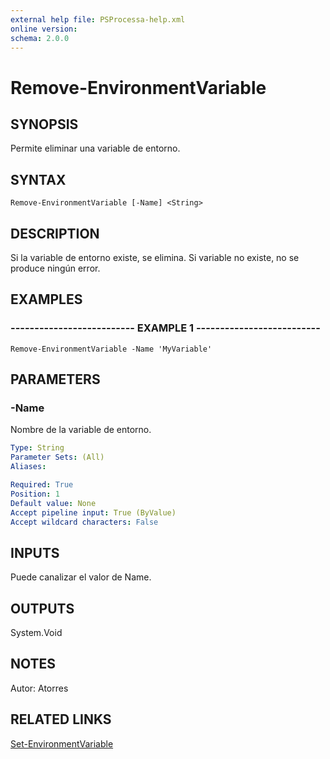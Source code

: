 ```yaml
---
external help file: PSProcessa-help.xml
online version: 
schema: 2.0.0
---
```


# Remove-EnvironmentVariable

## SYNOPSIS
Permite eliminar una variable de entorno.

## SYNTAX

```
Remove-EnvironmentVariable [-Name] <String>
```

## DESCRIPTION
Si la variable de entorno existe, se elimina.
Si variable no existe, no se produce ningún error.

## EXAMPLES

### -------------------------- EXAMPLE 1 --------------------------
```
Remove-EnvironmentVariable -Name 'MyVariable'
```

## PARAMETERS

### -Name
Nombre de la variable de entorno.

```yaml
Type: String
Parameter Sets: (All)
Aliases: 

Required: True
Position: 1
Default value: None
Accept pipeline input: True (ByValue)
Accept wildcard characters: False
```

## INPUTS

Puede canalizar el valor de Name.

## OUTPUTS

System.Void

## NOTES
Autor: Atorres

## RELATED LINKS

[Set-EnvironmentVariable](Set-EnvironmentVariable.md)

